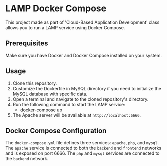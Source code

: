 # LAMP Docker Compose

This project made as part of 'Cloud-Based Application Development' class allows you to run a LAMP service using Docker Compose.

## Prerequisites

Make sure you have Docker and Docker Compose installed on your system.

## Usage

1. Clone this repository.
2. Customize the Dockerfile in MySQL directory if you need to initialize the MySQL database with specific data.
3. Open a terminal and navigate to the cloned repository's directory.
4. Run the following command to start the LAMP service:
   - docker-compose up
5. The Apache server will be available at `http://localhost:6666`.

## Docker Compose Configuration

The `docker-compose.yml` file defines three services: `apache`, `php`, and `mysql`. The `apache` service is connected to both the `backend` and `frontend` networks and is exposed on port 6666. The `php` and `mysql` services are connected to the `backend` network.


